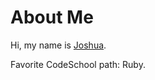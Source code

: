 # About Me

Hi, my name is [Joshua](https://twitter.com/joshukraine).

Favorite CodeSchool path: Ruby.
